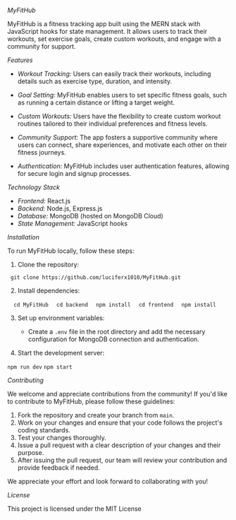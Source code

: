 *MyFitHub*

MyFitHub is a fitness tracking app built using the MERN stack with JavaScript hooks for state management. It allows users to track their workouts, set exercise goals, create custom workouts, and engage with a community for support.

*Features*

- *Workout Tracking:* Users can easily track their workouts, including details such as exercise type, duration, and intensity.

- *Goal Setting:* MyFitHub enables users to set specific fitness goals, such as running a certain distance or lifting a target weight.

- *Custom Workouts:* Users have the flexibility to create custom workout routines tailored to their individual preferences and fitness levels.

- *Community Support:* The app fosters a supportive community where users can connect, share experiences, and motivate each other on their fitness journeys.

- *Authentication:* MyFitHub includes user authentication features, allowing for secure login and signup processes.

*Technology Stack*

- *Frontend:* React.js
- *Backend:* Node.js, Express.js
- *Database:* MongoDB (hosted on MongoDB Cloud)
- *State Management:* JavaScript hooks

*Installation*

To run MyFitHub locally, follow these steps:

1. Clone the repository:
   
``` git clone https://github.com/luciferx1010/MyFitHub.git```

2. Install dependencies:

```   cd MyFitHub ```
```   cd backend ```
```   npm install ```
```   cd frontend ```
```   npm install ```


3. Set up environment variables:
   - Create a `.env` file in the root directory and add the necessary configuration for MongoDB connection and authentication.

4. Start the development server:
   
```npm run dev```
```npm start```


*Contributing*

We welcome and appreciate contributions from the community! If you'd like to contribute to MyFitHub, please follow these guidelines:

1. Fork the repository and create your branch from `main`.
2. Work on your changes and ensure that your code follows the project's coding standards.
3. Test your changes thoroughly.
4. Issue a pull request with a clear description of your changes and their purpose.
5. After issuing the pull request, our team will review your contribution and provide feedback if needed.

We appreciate your effort and look forward to collaborating with you!


*License*

This project is licensed under the MIT License



